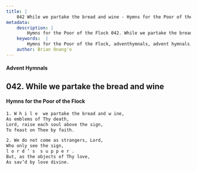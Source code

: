 ```yaml
---
title: |
    042 While we partake the bread and wine - Hymns for the Poor of the Flock
metadata:
    description: |
        Hymns for the Poor of the Flock 042. While we partake the bread and wine. W h i l e  we partake the bread and w ine, As emblems of Thy death, Lord, raise each soul above the sign,  To feast on Thee by faith. 
    keywords:  |
        Hymns for the Poor of the Flock, adventhymnals, advent hymnals, While we partake the bread and wine, W h i l e  we partake the bread and w ine,, 
    author: Brian Onang'o
---
```


#### Advent Hymnals
## 042. While we partake the bread and wine
####  Hymns for the Poor of the Flock

```txt
1. W h i l e  we partake the bread and w ine,
As emblems of Thy death,
Lord, raise each soul above the sign, 
To feast on Thee by faith.

2. We do not come as strangers, Lord,
Who only see the sign,
l o r d ’ s  s u p p e r .
But, as the objects of Thy love, 
As sav’d by love divine.
```